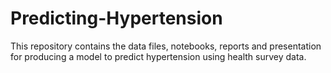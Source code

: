 # Predicting-Hypertension
This repository contains the data files, notebooks, reports and presentation for producing a model to predict hypertension using health survey data.
